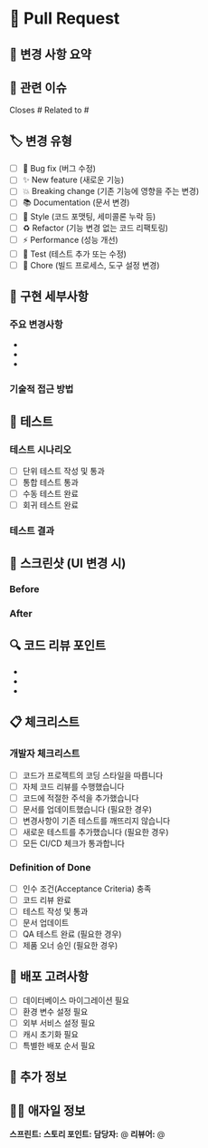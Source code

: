 # 🔀 Pull Request

## 📝 변경 사항 요약
<!-- 이 PR에서 변경된 내용을 간략하게 설명해주세요 -->

## 🎯 관련 이슈
<!-- 관련된 이슈나 사용자 스토리를 링크해주세요 -->
Closes #
Related to #

## 🏷️ 변경 유형
<!-- 해당하는 항목에 [x] 표시해주세요 -->
- [ ] 🐛 Bug fix (버그 수정)
- [ ] ✨ New feature (새로운 기능)
- [ ] 💥 Breaking change (기존 기능에 영향을 주는 변경)
- [ ] 📚 Documentation (문서 변경)
- [ ] 🎨 Style (코드 포맷팅, 세미콜론 누락 등)
- [ ] ♻️ Refactor (기능 변경 없는 코드 리팩토링)
- [ ] ⚡ Performance (성능 개선)
- [ ] 🧪 Test (테스트 추가 또는 수정)
- [ ] 🔧 Chore (빌드 프로세스, 도구 설정 변경)

## 🔧 구현 세부사항
<!-- 구현한 내용에 대해 자세히 설명해주세요 -->

### 주요 변경사항
- 
- 
- 

### 기술적 접근 방법
<!-- 어떤 기술적 접근 방법을 사용했는지 설명해주세요 -->

## 🧪 테스트
<!-- 어떤 테스트를 수행했는지 설명해주세요 -->

### 테스트 시나리오
- [ ] 단위 테스트 작성 및 통과
- [ ] 통합 테스트 통과
- [ ] 수동 테스트 완료
- [ ] 회귀 테스트 완료

### 테스트 결과
<!-- 테스트 결과를 첨부해주세요 (스크린샷, 로그 등) -->

## 📸 스크린샷 (UI 변경 시)
<!-- UI 변경이 있는 경우 Before/After 스크린샷을 첨부해주세요 -->

### Before
<!-- 변경 전 스크린샷 -->

### After
<!-- 변경 후 스크린샷 -->

## 🔍 코드 리뷰 포인트
<!-- 리뷰어가 특별히 확인해야 할 부분이 있다면 작성해주세요 -->
- 
- 
- 

## 📋 체크리스트
<!-- PR 제출 전 확인사항 -->

### 개발자 체크리스트
- [ ] 코드가 프로젝트의 코딩 스타일을 따릅니다
- [ ] 자체 코드 리뷰를 수행했습니다
- [ ] 코드에 적절한 주석을 추가했습니다
- [ ] 문서를 업데이트했습니다 (필요한 경우)
- [ ] 변경사항이 기존 테스트를 깨뜨리지 않습니다
- [ ] 새로운 테스트를 추가했습니다 (필요한 경우)
- [ ] 모든 CI/CD 체크가 통과합니다

### Definition of Done
- [ ] 인수 조건(Acceptance Criteria) 충족
- [ ] 코드 리뷰 완료
- [ ] 테스트 작성 및 통과
- [ ] 문서 업데이트
- [ ] QA 테스트 완료 (필요한 경우)
- [ ] 제품 오너 승인 (필요한 경우)

## 🚀 배포 고려사항
<!-- 배포 시 고려해야 할 사항이 있다면 작성해주세요 -->
- [ ] 데이터베이스 마이그레이션 필요
- [ ] 환경 변수 설정 필요
- [ ] 외부 서비스 설정 필요
- [ ] 캐시 초기화 필요
- [ ] 특별한 배포 순서 필요

## 📝 추가 정보
<!-- 리뷰어가 알아야 할 추가 정보가 있다면 작성해주세요 -->

## 🏃‍♂️ 애자일 정보
**스프린트:** <!-- 현재 스프린트 번호 -->
**스토리 포인트:** <!-- 예상 스토리 포인트 -->
**담당자:** @<!-- GitHub 사용자명 -->
**리뷰어:** @<!-- 리뷰어 GitHub 사용자명 -->
